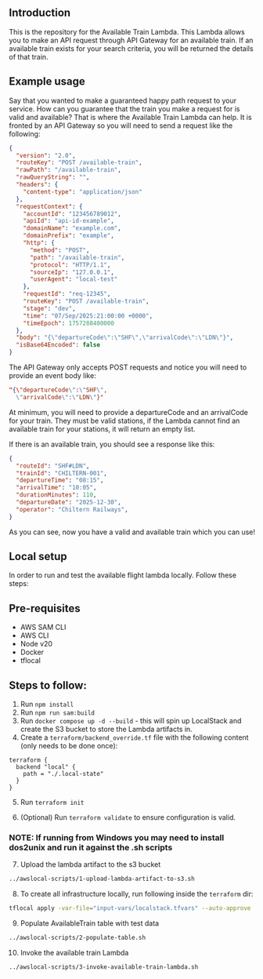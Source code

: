 ## Introduction 

This is the repository for the Available Train Lambda. This Lambda allows you to make an API request through API Gateway for an available train. 
If an available train exists for your search criteria, you will be returned the details of that train.

## Example usage
Say that you wanted to make a guaranteed happy path request to your service. How can you guarantee that the train you make a request for is valid and available? That is where the Available Train Lambda can help. It is fronted by an API Gateway so you will need to send a request like the following:
``` json
{
  "version": "2.0",
  "routeKey": "POST /available-train",
  "rawPath": "/available-train",
  "rawQueryString": "",
  "headers": {
    "content-type": "application/json"
  },
  "requestContext": {
    "accountId": "123456789012",
    "apiId": "api-id-example",
    "domainName": "example.com",
    "domainPrefix": "example",
    "http": {
      "method": "POST",
      "path": "/available-train",
      "protocol": "HTTP/1.1",
      "sourceIp": "127.0.0.1",
      "userAgent": "local-test"
    },
    "requestId": "req-12345",
    "routeKey": "POST /available-train",
    "stage": "dev",
    "time": "07/Sep/2025:21:00:00 +0000",
    "timeEpoch": 1757288400000
  },
  "body": "{\"departureCode\":\"SHF\",\"arrivalCode\":\"LDN\"}",
  "isBase64Encoded": false
}
```
The API Gateway only accepts POST requests and notice you will need to provide an event body like:
``` json
"{\"departureCode\":\"SHF\",
  \"arrivalCode\":\"LDN\"}"
```

At minimum, you will need to provide a departureCode and an arrivalCode for your train. They must be valid stations, if the Lambda cannot find an available train for your stations, it will return an empty list.

If there is an available train, you should see a response like this:

``` json
{
  "routeId": "SHF#LDN",
  "trainId": "CHILTERN-001",
  "departureTime": "08:15",
  "arrivalTime": "10:05",
  "durationMinutes": 110,
  "departureDate": "2025-12-30",
  "operator": "Chiltern Railways",
}
```
As you can see, now you have a valid and available train which you can use!

## Local setup

In order to run and test the available flight lambda locally. Follow these steps:

## Pre-requisites 
- AWS SAM CLI
- AWS CLI
- Node v20
- Docker
- tflocal

## Steps to follow:
1. Run `npm install`
2. Run `npm run sam:build`
3. Run `docker compose up -d --build` - this will spin up LocalStack
and create the S3 bucket to store the Lambda artifacts in.
4. Create a `terraform/backend_override.tf` file with the following content (only needs to be done once):

```hcl
terraform {
  backend "local" {
    path = "./.local-state"
  }
}
```
5. Run `terraform init`

6. (Optional) Run `terraform validate` to ensure configuration is valid.

### NOTE: If running from Windows you may need to install dos2unix and run it against the .sh scripts

7. Upload the lambda artifact to the s3 bucket
``` bash
../awslocal-scripts/1-upload-lambda-artifact-to-s3.sh
```
8. To create all infrastructure locally, run following inside the `terraform` dir:

``` bash 
tflocal apply -var-file="input-vars/localstack.tfvars" --auto-approve
```

9. Populate AvailableTrain table with test data
``` bash
../awslocal-scripts/2-populate-table.sh
```

10. Invoke the available train Lambda
``` bash
../awslocal-scripts/3-invoke-available-train-lambda.sh
```
